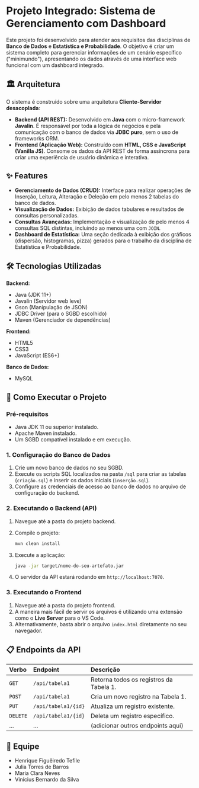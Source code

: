 # Projeto Integrado: Sistema de Gerenciamento com Dashboard

Este projeto foi desenvolvido para atender aos requisitos das disciplinas de **Banco de Dados** e **Estatística e Probabilidade**. O objetivo é criar um sistema completo para gerenciar informações de um cenário específico ("minimundo"), apresentando os dados através de uma interface web funcional com um dashboard integrado.

## 🏛️ Arquitetura

O sistema é construído sobre uma arquitetura **Cliente-Servidor desacoplada**:

* **Backend (API REST):** Desenvolvido em **Java** com o micro-framework **Javalin**. É responsável por toda a lógica de negócios e pela comunicação com o banco de dados via **JDBC puro**, sem o uso de frameworks ORM.
* **Frontend (Aplicação Web):** Construído com **HTML, CSS e JavaScript (Vanilla JS)**. Consome os dados da API REST de forma assíncrona para criar uma experiência de usuário dinâmica e interativa.

## ✨ Features

* **Gerenciamento de Dados (CRUD):** Interface para realizar operações de Inserção, Leitura, Alteração e Deleção em pelo menos 2 tabelas do banco de dados.
* **Visualização de Dados:** Exibição de dados tabulares e resultados de consultas personalizadas.
* **Consultas Avançadas:** Implementação e visualização de pelo menos 4 consultas SQL distintas, incluindo ao menos uma com `JOIN`.
* **Dashboard de Estatística:** Uma seção dedicada à exibição dos gráficos (dispersão, histogramas, pizza) gerados para o trabalho da disciplina de Estatística e Probabilidade.

## 🛠️ Tecnologias Utilizadas

**Backend:**

* Java (JDK 11+)
* Javalin (Servidor web leve)
* Gson (Manipulação de JSON)
* JDBC Driver (para o SGBD escolhido)
* Maven (Gerenciador de dependências)

**Frontend:**

* HTML5
* CSS3
* JavaScript (ES6+)

**Banco de Dados:**

* MySQL

## 🚀 Como Executar o Projeto

### Pré-requisitos

* Java JDK 11 ou superior instalado.
* Apache Maven instalado.
* Um SGBD compatível instalado e em execução.

### 1. Configuração do Banco de Dados

1. Crie um novo banco de dados no seu SGBD.
2. Execute os scripts SQL localizados na pasta `/sql` para criar as tabelas (`criação.sql`) e inserir os dados iniciais (`inserção.sql`).
3. Configure as credenciais de acesso ao banco de dados no arquivo de configuração do backend.

### 2. Executando o Backend (API)

1. Navegue até a pasta do projeto backend.
2. Compile o projeto:

    ```bash
    mvn clean install
    ```

3. Execute a aplicação:

    ```bash
    java -jar target/nome-do-seu-artefato.jar
    ```

4. O servidor da API estará rodando em `http://localhost:7070`.

### 3. Executando o Frontend

1. Navegue até a pasta do projeto frontend.
2. A maneira mais fácil de servir os arquivos é utilizando uma extensão como o **Live Server** para o VS Code.
3. Alternativamente, basta abrir o arquivo `index.html` diretamente no seu navegador.

## 📋 Endpoints da API

| Verbo  | Endpoint           | Descrição                                 |
| :----- | :----------------- | :---------------------------------------- |
| `GET`  | `/api/tabela1`     | Retorna todos os registros da Tabela 1.   |
| `POST` | `/api/tabela1`     | Cria um novo registro na Tabela 1.        |
| `PUT`  | `/api/tabela1/{id}`| Atualiza um registro existente.           |
| `DELETE`| `/api/tabela1/{id}`| Deleta um registro específico.            |
| ...    | ...                | (adicionar outros endpoints aqui)         |

## 👥 Equipe

* Henrique Figuêiredo Tefile
* Julia Torres de Barros
* Maria Clara Neves
* Vinícius Bernardo da Silva
